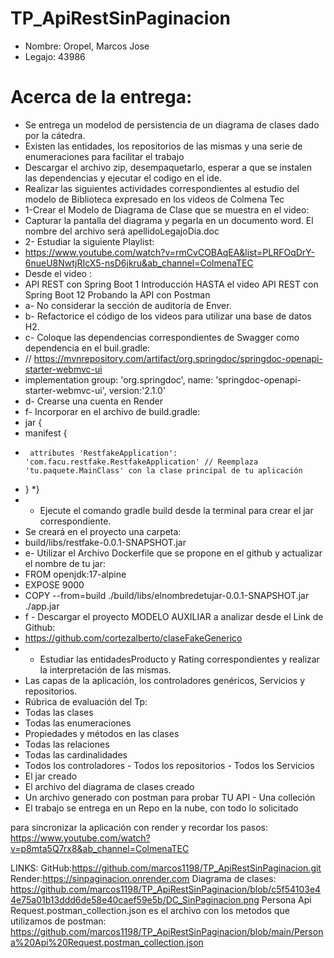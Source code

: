 # TP_ApiRestSinPaginacion

* Nombre: Oropel, Marcos Jose
* Legajo: 43986

# Acerca de la entrega:

* Se entrega un modelod de persistencia de un diagrama de clases dado por la cátedra.
* Existen las entidades, los repositorios de las mismas y una serie de enumeraciones para facilitar el trabajo
* Descargar el archivo zip, desempaquetarlo, esperar a que se instalen las dependencias y ejecutar el codigo en el ide.
* Realizar las siguientes actividades correspondientes al estudio del modelo de Biblioteca expresado en los videos de Colmena Tec
* 1-Crear el Modelo de Diagrama de Clase que se muestra en el video:
* Capturar la pantalla del diagrama y pegarla en un documento word. El nombre del archivo será apellidoLegajoDia.doc
* 2- Estudiar la siguiente Playlist:
* https://www.youtube.com/watch?v=rmCvCOBAqEA&list=PLRFOqDrY-6nueU8NwtjRIcX5-nsD6jkru&ab_channel=ColmenaTEC
* Desde el video :
* API REST con Spring Boot 1 Introducción HASTA el video  API REST con Spring Boot 12 Probando la API con Postman
* a-  No considerar la sección de auditoría de Enver.
* b- Refactorice el código  de los videos para utilizar una base de datos H2.
* c- Coloque las dependencias correspondientes de Swagger como dependencia en el buil.gradle:
* // https://mvnrepository.com/artifact/org.springdoc/springdoc-openapi-starter-webmvc-ui
* implementation group: 'org.springdoc', name: 'springdoc-openapi-starter-webmvc-ui', version:'2.1.0'
* d- Crearse una cuenta en Render
* f- Incorporar en el archivo de build.gradle:
* jar {
*    manifest {
*      attributes 'RestfakeApplication': 'com.facu.restfake.RestfakeApplication' // Reemplaza 'tu.paquete.MainClass' con la clase principal de tu aplicación
*   }
*}
* - Ejecute el comando gradle build  desde la terminal para crear el jar correspondiente.
* Se creará en el proyecto una carpeta:
* build/libs/restfake-0.0.1-SNAPSHOT.jar
* e-  Utilizar el Archivo Dockerfile que se propone en el github y actualizar el nombre de tu jar:
* FROM openjdk:17-alpine
* EXPOSE 9000
* COPY --from=build ./build/libs/elnombredetujar-0.0.1-SNAPSHOT.jar ./app.jar
* f - Descargar el proyecto MODELO AUXILIAR  a analizar desde el Link de Github:
* https://github.com/cortezalberto/claseFakeGenerico
* - Estudiar las entidadesProducto y Rating correspondientes y realizar la interpretación de las mismas.
* Las capas de la aplicación, los controladores genéricos, Servicios y repositorios.
* Rúbrica de evaluación del Tp:
*  Todas las clases
*  Todas las enumeraciones
*  Propiedades y métodos en las clases
*  Todas las relaciones 
* Todas las cardinalidades
* Todos los controladores - Todos los repositorios - Todos los Servicios
* El jar creado 
* El archivo del diagrama de clases creado
* Un archivo generado con postman para probar TU API - Una colleción
* El trabajo se entrega en un Repo en la nube, con todo lo solicitado

para sincronizar la aplicación con render y recordar los pasos:
https://www.youtube.com/watch?v=p8mta5Q7rx8&ab_channel=ColmenaTEC

LINKS:
GitHub:https://github.com/marcos1198/TP_ApiRestSinPaginacion.git
Render:https://sinpaginacion.onrender.com
Diagrama de clases:
https://github.com/marcos1198/TP_ApiRestSinPaginacion/blob/c5f54103e44e75a01b13ddd6de58e40caef59e5b/DC_SinPaginacion.png
Persona Api Request.postman_collection.json es el archivo con los metodos que utilizamos de postman:
https://github.com/marcos1198/TP_ApiRestSinPaginacion/blob/main/Persona%20Api%20Request.postman_collection.json


